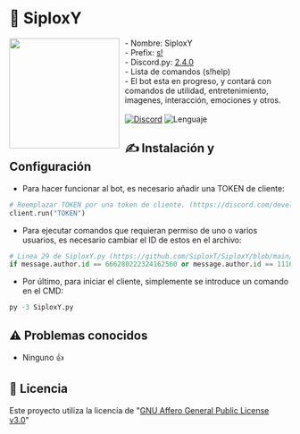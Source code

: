 # 🤖 SiploxY

<img width="197" height="197" align="left" style="float: left; margin: 0 10px 10px 0;" src="https://i.imgur.com/JfTHps9.jpeg?size=2048"> - Nombre: SiploxY <br/> - Prefix: [s!](https://github.com/SiploxT/SiploxY/blob/main/config.json) <br/> - Discord.py: [2.4.0](https://discordpy.readthedocs.io/en/latest/whats_new.html) <br/> - Lista de comandos (s!help) <br/> - El bot esta en progreso, y contará con comandos de utilidad, entretenimiento, imagenes, interacción, emociones y otros.
<br/><br/>
[![Discord](https://img.shields.io/badge/Discord-5865F2?style=for-the-badge&logo=discord&logoColor=white)](https://discord.com/)
![Lenguaje](https://img.shields.io/badge/python-3670A0?style=for-the-badge&logo=python&logoColor=ffdd54)

## ✍ Instalación y Configuración

- Para hacer funcionar al bot, es necesario añadir una TOKEN de cliente:

```py
# Reemplazar TOKEN por una token de cliente. (https://discord.com/developers/applications)
client.run("TOKEN")
```

- Para ejecutar comandos que requieran permiso de uno o varios usuarios, es necesario cambiar el ID de estos en el archivo:

```py
# Linea 29 de SiploxY.py (https://github.com/SiploxT/SiploxY/blob/main/SiploxY.py#L29)
if message.author.id == 666280222324162560 or message.author.id == 1116003595440111736:
```

- Por último, para iniciar el cliente, simplemente se introduce un comando en el CMD:

```py
py -3 SiploxY.py
```

## ⚠ Problemas conocidos

- Ninguno 👍

## 📜 Licencia
Este proyecto utiliza la licencia de "[GNU Affero General Public License v3.0](https://github.com/SiploxT/SiploxY/blob/main/LICENSE)"
